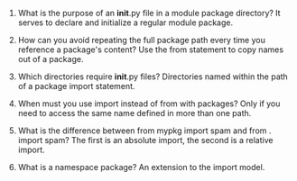 1.  What is the purpose of an __init__.py file in a module package directory?
    It serves to declare and initialize a regular module package.

2.  How can you avoid repeating the full package path every time you reference a package's content?
    Use the from statement to copy names out of a package.

3.  Which directories require __init__.py files?
    Directories named within the path of a package import statement.

4.  When must you use import instead of from with packages?
    Only if you need to access the same name defined in more than one path.

5.  What is the difference between from mypkg import spam and from . import spam?
    The first is an absolute import, the second is a relative import.

6.  What is a namespace package?
    An extension to the import model.